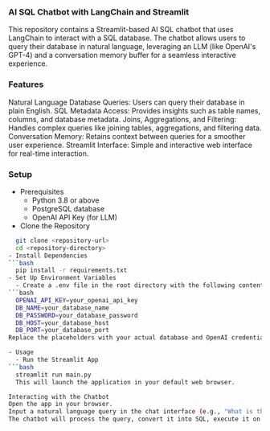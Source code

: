 ### AI SQL Chatbot with LangChain and Streamlit
This repository contains a Streamlit-based AI SQL chatbot that uses LangChain to interact with a SQL database. The chatbot allows users to query their database in natural language, leveraging an LLM (like OpenAI's GPT-4) and a conversation memory buffer for a seamless interactive experience.

### Features
Natural Language Database Queries: Users can query their database in plain English.
SQL Metadata Access: Provides insights such as table names, columns, and database metadata.
Joins, Aggregations, and Filtering: Handles complex queries like joining tables, aggregations, and filtering data.
Conversation Memory: Retains context between queries for a smoother user experience.
Streamlit Interface: Simple and interactive web interface for real-time interaction.
### Setup
- Prerequisites
  - Python 3.8 or above
  - PostgreSQL database
  - OpenAI API Key (for LLM)
- Clone the Repository
```bash
  git clone <repository-url>
  cd <repository-directory>
- Install Dependencies
```bash
  pip install -r requirements.txt
- Set Up Environment Variables
  - Create a .env file in the root directory with the following content:
```bash
  OPENAI_API_KEY=your_openai_api_key
  DB_NAME=your_database_name
  DB_PASSWORD=your_database_password
  DB_HOST=your_database_host
  DB_PORT=your_database_port
Replace the placeholders with your actual database and OpenAI credentials.

- Usage
  - Run the Streamlit App
```bash
  streamlit run main.py
  This will launch the application in your default web browser.

Interacting with the Chatbot
Open the app in your browser.
Input a natural language query in the chat interface (e.g., "What is the total sales amount for each month?").
The chatbot will process the query, convert it into SQL, execute it on your database, and display the result.
